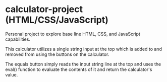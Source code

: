 # calculator-project (HTML/CSS/JavaScript)
Personal project to explore base line HTML, CSS, and JavaScript capabilities.

This calculator utilizes a single string input at the top which is added to and removed from using the
buttons on the calculator.

The equals button simply reads the input string line at the top and uses the eval() function to evaluate
the contents of it and return the calculator's value.
